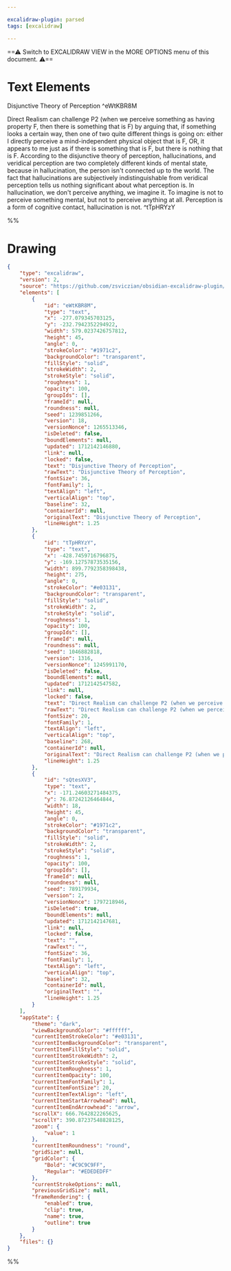 ```yaml
---

excalidraw-plugin: parsed
tags: [excalidraw]

---
```

==⚠  Switch to EXCALIDRAW VIEW in the MORE OPTIONS menu of this document. ⚠==


# Text Elements
Disjunctive Theory of Perception ^eWtKBR8M

Direct Realism can challenge P2 (when we perceive something as having property F, then
there is something that is F) by arguing that, if something looks a certain way, then one
of two quite different things is going on: either I directly perceive a mind-independent
physical object that is F, OR, it appears to me just as if there is something that is F,
but there is nothing that is F. According to the disjunctive theory of perception,
hallucinations, and veridical perception are two completely different kinds of mental state,
because in hallucination, the person isn't connected up to the world. The fact that
hallucinations are subjectively indistinguishable from veridical perception tells us nothing
significant about what perception is. In hallucination, we don't perceive anything, we imagine
it. To imagine is not to perceive something mental, but not to perceive anything at all.
Perception is a form of cognitive contact, hallucination is not. ^tTpHRYzY

%%
# Drawing
```json
{
	"type": "excalidraw",
	"version": 2,
	"source": "https://github.com/zsviczian/obsidian-excalidraw-plugin/releases/tag/2.0.3",
	"elements": [
		{
			"id": "eWtKBR8M",
			"type": "text",
			"x": -277.079345703125,
			"y": -232.7942352294922,
			"width": 579.0237426757812,
			"height": 45,
			"angle": 0,
			"strokeColor": "#1971c2",
			"backgroundColor": "transparent",
			"fillStyle": "solid",
			"strokeWidth": 2,
			"strokeStyle": "solid",
			"roughness": 1,
			"opacity": 100,
			"groupIds": [],
			"frameId": null,
			"roundness": null,
			"seed": 1239851266,
			"version": 18,
			"versionNonce": 1265513346,
			"isDeleted": false,
			"boundElements": null,
			"updated": 1712142146880,
			"link": null,
			"locked": false,
			"text": "Disjunctive Theory of Perception",
			"rawText": "Disjunctive Theory of Perception",
			"fontSize": 36,
			"fontFamily": 1,
			"textAlign": "left",
			"verticalAlign": "top",
			"baseline": 32,
			"containerId": null,
			"originalText": "Disjunctive Theory of Perception",
			"lineHeight": 1.25
		},
		{
			"id": "tTpHRYzY",
			"type": "text",
			"x": -428.7459716796875,
			"y": -169.12757873535156,
			"width": 899.7792358398438,
			"height": 275,
			"angle": 0,
			"strokeColor": "#e03131",
			"backgroundColor": "transparent",
			"fillStyle": "solid",
			"strokeWidth": 2,
			"strokeStyle": "solid",
			"roughness": 1,
			"opacity": 100,
			"groupIds": [],
			"frameId": null,
			"roundness": null,
			"seed": 1046882818,
			"version": 1316,
			"versionNonce": 1245991170,
			"isDeleted": false,
			"boundElements": null,
			"updated": 1712142547582,
			"link": null,
			"locked": false,
			"text": "Direct Realism can challenge P2 (when we perceive something as having property F, then\nthere is something that is F) by arguing that, if something looks a certain way, then one\nof two quite different things is going on: either I directly perceive a mind-independent\nphysical object that is F, OR, it appears to me just as if there is something that is F,\nbut there is nothing that is F. According to the disjunctive theory of perception,\nhallucinations, and veridical perception are two completely different kinds of mental state,\nbecause in hallucination, the person isn't connected up to the world. The fact that\nhallucinations are subjectively indistinguishable from veridical perception tells us nothing\nsignificant about what perception is. In hallucination, we don't perceive anything, we imagine\nit. To imagine is not to perceive something mental, but not to perceive anything at all.\nPerception is a form of cognitive contact, hallucination is not.",
			"rawText": "Direct Realism can challenge P2 (when we perceive something as having property F, then\nthere is something that is F) by arguing that, if something looks a certain way, then one\nof two quite different things is going on: either I directly perceive a mind-independent\nphysical object that is F, OR, it appears to me just as if there is something that is F,\nbut there is nothing that is F. According to the disjunctive theory of perception,\nhallucinations, and veridical perception are two completely different kinds of mental state,\nbecause in hallucination, the person isn't connected up to the world. The fact that\nhallucinations are subjectively indistinguishable from veridical perception tells us nothing\nsignificant about what perception is. In hallucination, we don't perceive anything, we imagine\nit. To imagine is not to perceive something mental, but not to perceive anything at all.\nPerception is a form of cognitive contact, hallucination is not.",
			"fontSize": 20,
			"fontFamily": 1,
			"textAlign": "left",
			"verticalAlign": "top",
			"baseline": 268,
			"containerId": null,
			"originalText": "Direct Realism can challenge P2 (when we perceive something as having property F, then\nthere is something that is F) by arguing that, if something looks a certain way, then one\nof two quite different things is going on: either I directly perceive a mind-independent\nphysical object that is F, OR, it appears to me just as if there is something that is F,\nbut there is nothing that is F. According to the disjunctive theory of perception,\nhallucinations, and veridical perception are two completely different kinds of mental state,\nbecause in hallucination, the person isn't connected up to the world. The fact that\nhallucinations are subjectively indistinguishable from veridical perception tells us nothing\nsignificant about what perception is. In hallucination, we don't perceive anything, we imagine\nit. To imagine is not to perceive something mental, but not to perceive anything at all.\nPerception is a form of cognitive contact, hallucination is not.",
			"lineHeight": 1.25
		},
		{
			"id": "sQtesXV3",
			"type": "text",
			"x": -171.24603271484375,
			"y": 76.87242126464844,
			"width": 18,
			"height": 45,
			"angle": 0,
			"strokeColor": "#1971c2",
			"backgroundColor": "transparent",
			"fillStyle": "solid",
			"strokeWidth": 2,
			"strokeStyle": "solid",
			"roughness": 1,
			"opacity": 100,
			"groupIds": [],
			"frameId": null,
			"roundness": null,
			"seed": 789179934,
			"version": 2,
			"versionNonce": 1797218946,
			"isDeleted": true,
			"boundElements": null,
			"updated": 1712142147681,
			"link": null,
			"locked": false,
			"text": "",
			"rawText": "",
			"fontSize": 36,
			"fontFamily": 1,
			"textAlign": "left",
			"verticalAlign": "top",
			"baseline": 32,
			"containerId": null,
			"originalText": "",
			"lineHeight": 1.25
		}
	],
	"appState": {
		"theme": "dark",
		"viewBackgroundColor": "#ffffff",
		"currentItemStrokeColor": "#e03131",
		"currentItemBackgroundColor": "transparent",
		"currentItemFillStyle": "solid",
		"currentItemStrokeWidth": 2,
		"currentItemStrokeStyle": "solid",
		"currentItemRoughness": 1,
		"currentItemOpacity": 100,
		"currentItemFontFamily": 1,
		"currentItemFontSize": 20,
		"currentItemTextAlign": "left",
		"currentItemStartArrowhead": null,
		"currentItemEndArrowhead": "arrow",
		"scrollX": 666.7642822265625,
		"scrollY": 390.87237548828125,
		"zoom": {
			"value": 1
		},
		"currentItemRoundness": "round",
		"gridSize": null,
		"gridColor": {
			"Bold": "#C9C9C9FF",
			"Regular": "#EDEDEDFF"
		},
		"currentStrokeOptions": null,
		"previousGridSize": null,
		"frameRendering": {
			"enabled": true,
			"clip": true,
			"name": true,
			"outline": true
		}
	},
	"files": {}
}
```
%%